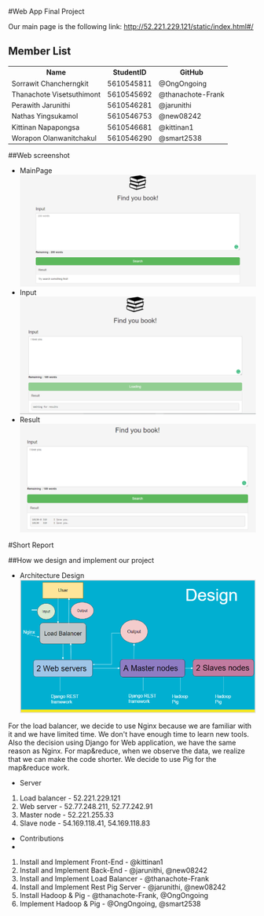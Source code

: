 #Web App Final Project

Our main page is the following link: http://52.221.229.121/static/index.html#/

## Member List

<table style="width:100%">
  <tr>
    <th>Name</th>
    <th>StudentID</th>		
    <th>GitHub</th>
  </tr>
  <tr>
    <td>Sorrawit Chancherngkit</td>
    <td>5610545811</td>		
    <td>@OngOngoing</td>
  </tr>
  <tr>
    <td>Thanachote Visetsuthimont</td>
    <td>5610545692</td>		
    <td>@thanachote-Frank</td>
  </tr>
  <tr>
    <td>Perawith Jarunithi</td>
    <td>5610546281</td>		
    <td>@jarunithi</td>
  </tr>
   <tr>
    <td>Nathas Yingsukamol</td>
    <td>5610546753</td>		
    <td>@new08242</td>
  </tr>
   <tr>
    <td>Kittinan Napapongsa</td>
    <td>5610546681</td>		
    <td>@kittinan1</td>
  </tr>
    <tr>
    <td>Worapon Olanwanitchakul</td>
    <td>5610546290</td>		
    <td>@smart2538</td>
  </tr>
</table>

##Web screenshot

* MainPage
![alt text](ImageSource/mainpage.PNG "Webpage")
* Input
![alt text](ImageSource/Input.PNG "Webpage")
* Result
![alt text](ImageSource/Result.PNG "Webpage")

#Short Report

##How we design and implement our project
* Architecture Design
![alt text](ImageSource/Design.PNG "Webpage")

For the load balancer, we decide to use Nginx because we are familiar with it and we have limited time.
We don't have enough time to learn new tools.
Also the decision using Django for Web application, we have the same reason as Nginx.
For map&reduce, when we observe the data, we realize that we can make the code shorter. We decide to use Pig for the map&reduce work.

* Server

1. Load balancer - 52.221.229.121
2. Web server - 52.77.248.211, 52.77.242.91
3. Master node - 52.221.255.33
4. Slave node - 54.169.118.41, 54.169.118.83

* Contributions
* 
1. Install and Implement Front-End - @kittinan1
2. Install and Implement Back-End - @jarunithi, @new08242
3. Install and Implement Load Balancer - @thanachote-Frank
4. Install and Implement Rest Pig Server - @jarunithi, @new08242
5. Install Hadoop & Pig - @thanachote-Frank, @OngOngoing
6. Implement Hadoop & Pig - @OngOngoing, @smart2538
